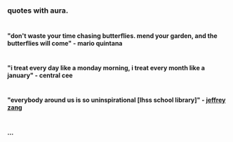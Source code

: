 ### quotes with aura. 

#
#### "don't waste your time chasing butterflies. mend your garden, and the butterflies will come" - mario quintana

#
#### "i treat every day like a monday morning, i treat every month like a january" - central cee

#
#### "everybody around us is so uninspirational [lhss school library]" - [jeffrey zang](https://www.jeffreyzang.com/)

#
#### ...
